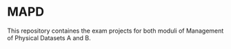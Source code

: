 # MAPD
This repository containes the exam projects for both moduli of Management of Physical Datasets A and B.
